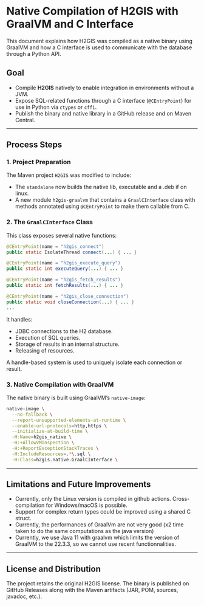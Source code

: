 # Native Compilation of H2GIS with GraalVM and C Interface

This document explains how H2GIS was compiled as a native binary using GraalVM and how a C interface is used to communicate with the database through a Python API.

## Goal

- Compile **H2GIS** natively to enable integration in environments without a JVM.
- Expose SQL-related functions through a C interface (`@CEntryPoint`) for use in Python via `ctypes` or `cffi`.
- Publish the binary and native library in a GitHub release and on Maven Central.

---

## Process Steps

### 1. Project Preparation

The Maven project `H2GIS` was modified to include:

- The `standalone` now builds the native lib, executable and a .deb if on linux.
- A new module `h2gis-graalvm` that contains a `GraalCInterface` class with methods annotated using `@CEntryPoint` to make them callable from C.

### 2. The `GraalCInterface` Class

This class exposes several native functions:

```java
@CEntryPoint(name = "h2gis_connect")
public static IsolateThread connect(...) { ... }

@CEntryPoint(name = "h2gis_execute_query")
public static int executeQuery(...) { ... }

@CEntryPoint(name = "h2gis_fetch_results")
public static int fetchResults(...) { ... }

@CEntryPoint(name = "h2gis_close_connection")
public static void closeConnection(...) { ... }
...
```

It handles:
- JDBC connections to the H2 database.
- Execution of SQL queries.
- Storage of results in an internal structure.
- Releasing of resources.

A handle-based system is used to uniquely isolate each connection or result.

### 3. Native Compilation with GraalVM

The native binary is built using GraalVM’s `native-image`:

```bash
native-image \
  --no-fallback \
  --report-unsupported-elements-at-runtime \
  --enable-url-protocols=http,https \
  --initialize-at-build-time \
  -H:Name=h2gis_native \
  -H:+AllowVMInspection \
  -H:+ReportExceptionStackTraces \
  -H:IncludeResources=.*\.sql \
  -H:Class=h2gis.native.GraalCInterface \
```

---

## Limitations and Future Improvements

- Currently, only the Linux version is compiled in github actions. Cross-compilation for Windows/macOS is possible.
- Support for complex return types could be improved using a shared C struct.
- Currently, the performances of GraalVm are not very good (x2 time taken to do the same computations as the java version)
- Currently, we use Java 11 with graalvm which limits the version of GraalVM to the 22.3.3, so we cannot use recent functionnalities. 

---

## License and Distribution

The project retains the original H2GIS license. The binary is published on GitHub Releases along with the Maven artifacts (JAR, POM, sources, javadoc, etc.).